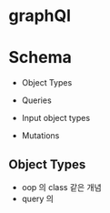 # graphQl

# Schema

* Object Types

* Queries

* Input object types

* Mutations

## Object Types
* oop 의 class 같은 개념
* query 의